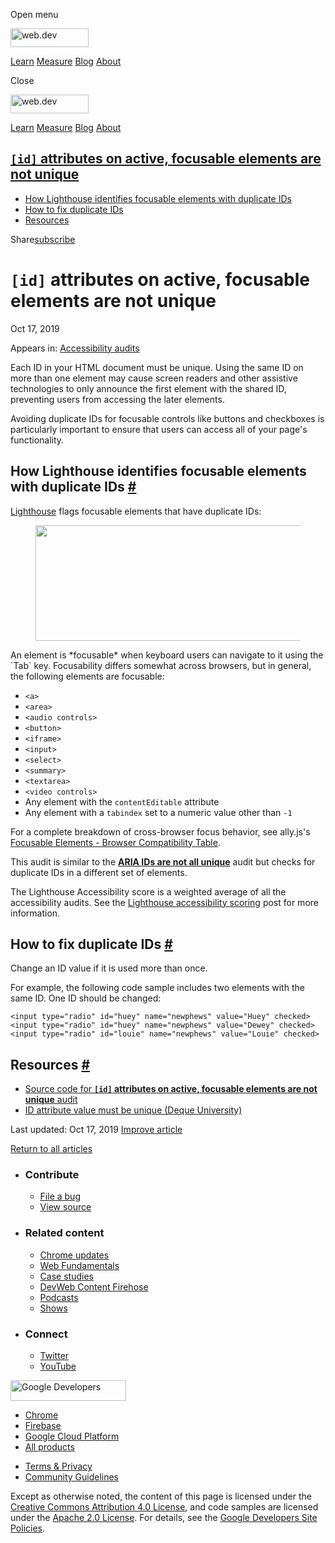 <span class="w-tooltip w-tooltip--left">Open menu</span>

<a href="/" class="gc-analytics-event header-default__logo-link"><img src="/images/lockup.svg" alt="web.dev" class="header-default__logo" width="125" height="30" /></a>

<a href="/learn/" class="gc-analytics-event header-default__link">Learn</a> <a href="/measure/" class="gc-analytics-event header-default__link">Measure</a> <a href="/blog/" class="gc-analytics-event header-default__link">Blog</a> <a href="/about/" class="gc-analytics-event header-default__link">About</a>

<span class="w-tooltip">Close</span>

<a href="/" class="gc-analytics-event"><img src="/images/lockup.svg" alt="web.dev" class="drawer-default__logo" width="125" height="30" /></a>

<a href="/learn/" class="gc-analytics-event drawer-default__link">Learn</a> <a href="/measure/" class="gc-analytics-event drawer-default__link">Measure</a> <a href="/blog/" class="gc-analytics-event drawer-default__link">Blog</a> <a href="/about/" class="gc-analytics-event drawer-default__link">About</a>

<a href="#lesscodegreateridlesscodegreater-attributes-on-active-focusable-elements-are-not-unique" class="w-toc__header--link"><code>[id]</code> attributes on active, focusable elements are not unique</a>
------------------------------------------------------------------------------------------------------------------------------------------------------------------------------------------------------------

-   [How Lighthouse identifies focusable elements with duplicate IDs](#how-lighthouse-identifies-focusable-elements-with-duplicate-ids)
-   [How to fix duplicate IDs](#how-to-fix-duplicate-ids)
-   [Resources](#resources)

Share<a href="/newsletter/" class="gc-analytics-event w-actions__fab w-actions__fab--subscribe"><span>subscribe</span></a>

`[id]` attributes on active, focusable elements are not unique
==============================================================

Oct 17, 2019

<span class="w-post-signpost__title">Appears in:</span> <a href="/lighthouse-accessibility" class="w-post-signpost__link">Accessibility audits</a>

Each ID in your HTML document must be unique. Using the same ID on more than one element may cause screen readers and other assistive technologies to only announce the first element with the shared ID, preventing users from accessing the later elements.

Avoiding duplicate IDs for focusable controls like buttons and checkboxes is particularly important to ensure that users can access all of your page's functionality.

How Lighthouse identifies focusable elements with duplicate IDs <a href="#how-lighthouse-identifies-focusable-elements-with-duplicate-ids" class="w-headline-link">#</a>
------------------------------------------------------------------------------------------------------------------------------------------------------------------------

[Lighthouse](https://developers.google.com/web/tools/lighthouse/) flags focusable elements that have duplicate IDs:

<figure><img src="https://web-dev.imgix.net/image/tcFciHGuF3MxnTr1y5ue01OGLBn2/hAevzwng1erk5DYZjLyq.png?auto=format" class="w-screenshot" sizes="(min-width: 800px) 800px, calc(100vw - 48px)" srcset="https://web-dev.imgix.net/image/tcFciHGuF3MxnTr1y5ue01OGLBn2/hAevzwng1erk5DYZjLyq.png?auto=format&amp;w=200 200w, https://web-dev.imgix.net/image/tcFciHGuF3MxnTr1y5ue01OGLBn2/hAevzwng1erk5DYZjLyq.png?auto=format&amp;w=228 228w, https://web-dev.imgix.net/image/tcFciHGuF3MxnTr1y5ue01OGLBn2/hAevzwng1erk5DYZjLyq.png?auto=format&amp;w=260 260w, https://web-dev.imgix.net/image/tcFciHGuF3MxnTr1y5ue01OGLBn2/hAevzwng1erk5DYZjLyq.png?auto=format&amp;w=296 296w, https://web-dev.imgix.net/image/tcFciHGuF3MxnTr1y5ue01OGLBn2/hAevzwng1erk5DYZjLyq.png?auto=format&amp;w=338 338w, https://web-dev.imgix.net/image/tcFciHGuF3MxnTr1y5ue01OGLBn2/hAevzwng1erk5DYZjLyq.png?auto=format&amp;w=385 385w, https://web-dev.imgix.net/image/tcFciHGuF3MxnTr1y5ue01OGLBn2/hAevzwng1erk5DYZjLyq.png?auto=format&amp;w=439 439w, https://web-dev.imgix.net/image/tcFciHGuF3MxnTr1y5ue01OGLBn2/hAevzwng1erk5DYZjLyq.png?auto=format&amp;w=500 500w, https://web-dev.imgix.net/image/tcFciHGuF3MxnTr1y5ue01OGLBn2/hAevzwng1erk5DYZjLyq.png?auto=format&amp;w=571 571w, https://web-dev.imgix.net/image/tcFciHGuF3MxnTr1y5ue01OGLBn2/hAevzwng1erk5DYZjLyq.png?auto=format&amp;w=650 650w, https://web-dev.imgix.net/image/tcFciHGuF3MxnTr1y5ue01OGLBn2/hAevzwng1erk5DYZjLyq.png?auto=format&amp;w=741 741w, https://web-dev.imgix.net/image/tcFciHGuF3MxnTr1y5ue01OGLBn2/hAevzwng1erk5DYZjLyq.png?auto=format&amp;w=845 845w, https://web-dev.imgix.net/image/tcFciHGuF3MxnTr1y5ue01OGLBn2/hAevzwng1erk5DYZjLyq.png?auto=format&amp;w=964 964w, https://web-dev.imgix.net/image/tcFciHGuF3MxnTr1y5ue01OGLBn2/hAevzwng1erk5DYZjLyq.png?auto=format&amp;w=1098 1098w, https://web-dev.imgix.net/image/tcFciHGuF3MxnTr1y5ue01OGLBn2/hAevzwng1erk5DYZjLyq.png?auto=format&amp;w=1252 1252w, https://web-dev.imgix.net/image/tcFciHGuF3MxnTr1y5ue01OGLBn2/hAevzwng1erk5DYZjLyq.png?auto=format&amp;w=1428 1428w, https://web-dev.imgix.net/image/tcFciHGuF3MxnTr1y5ue01OGLBn2/hAevzwng1erk5DYZjLyq.png?auto=format&amp;w=1600 1600w" width="800" height="185" /></figure>An element is *focusable* when keyboard users can navigate to it using the `Tab` key. Focusability differs somewhat across browsers, but in general, the following elements are focusable:

-   `<a>`
-   `<area>`
-   `<audio controls>`
-   `<button>`
-   `<iframe>`
-   `<input>`
-   `<select>`
-   `<summary>`
-   `<textarea>`
-   `<video controls>`
-   Any element with the `contentEditable` attribute
-   Any element with a `tabindex` set to a numeric value other than `-1`

For a complete breakdown of cross-browser focus behavior, see ally.js's [Focusable Elements - Browser Compatibility Table](https://allyjs.io/data-tables/focusable.html).

This audit is similar to the [**ARIA IDs are not all unique**](/duplicate-id-aria) audit but checks for duplicate IDs in a different set of elements.

The Lighthouse Accessibility score is a weighted average of all the accessibility audits. See the [Lighthouse accessibility scoring](/accessibility-scoring) post for more information.

How to fix duplicate IDs <a href="#how-to-fix-duplicate-ids" class="w-headline-link">#</a>
------------------------------------------------------------------------------------------

Change an ID value if it is used more than once.

For example, the following code sample includes two elements with the same ID. One ID should be changed:

    <input type="radio" id="huey" name="newphews" value="Huey" checked>
    <input type="radio" id="huey" name="newphews" value="Dewey" checked>
    <input type="radio" id="louie" name="newphews" value="Louie" checked>

Resources <a href="#resources" class="w-headline-link">#</a>
------------------------------------------------------------

-   [Source code for **`[id]` attributes on active, focusable elements are not unique** audit](https://github.com/GoogleChrome/lighthouse/blob/master/lighthouse-core/audits/accessibility/duplicate-id-active.js)
-   [ID attribute value must be unique (Deque University)](https://dequeuniversity.com/rules/axe/3.3/duplicate-id-active)

<span class="w-mr--sm">Last updated: Oct 17, 2019 </span>[Improve article](https://github.com/GoogleChrome/web.dev/blob/master/src/site/content/en/lighthouse-accessibility/duplicate-id-active/index.md)

<a href="/lighthouse-accessibility" class="gc-analytics-event w-article-navigation__link w-article-navigation__link--back w-article-navigation__link--single">Return to all articles</a>

-   ### Contribute

    -   <a href="https://github.com/GoogleChrome/web.dev/issues/new?assignees=&amp;labels=bug&amp;template=bug_report.md&amp;title=" class="w-footer__linkbox-link">File a bug</a>
    -   <a href="https://github.com/googlechrome/web.dev" class="w-footer__linkbox-link">View source</a>

-   ### Related content

    -   <a href="https://blog.chromium.org/" class="w-footer__linkbox-link">Chrome updates</a>
    -   <a href="https://developers.google.com/web/" class="w-footer__linkbox-link">Web Fundamentals</a>
    -   <a href="https://developers.google.com/web/showcase/" class="w-footer__linkbox-link">Case studies</a>
    -   <a href="https://devwebfeed.appspot.com/" class="w-footer__linkbox-link">DevWeb Content Firehose</a>
    -   <a href="/podcasts/" class="w-footer__linkbox-link">Podcasts</a>
    -   <a href="/shows/" class="w-footer__linkbox-link">Shows</a>

-   ### Connect

    -   <a href="https://www.twitter.com/ChromiumDev" class="w-footer__linkbox-link">Twitter</a>
    -   <a href="https://www.youtube.com/user/ChromeDevelopers" class="w-footer__linkbox-link">YouTube</a>

<a href="https://developers.google.com/" class="w-footer__utility-logo-link"><img src="/images/lockup-color.png" alt="Google Developers" class="w-footer__utility-logo" width="185" height="33" /></a>

-   <a href="https://developer.chrome.com/" class="w-footer__utility-link">Chrome</a>
-   <a href="https://firebase.google.com/" class="w-footer__utility-link">Firebase</a>
-   <a href="https://cloud.google.com/" class="w-footer__utility-link">Google Cloud Platform</a>
-   <a href="https://developers.google.com/products" class="w-footer__utility-link">All products</a>

<!-- -->

-   <a href="https://policies.google.com/" class="w-footer__utility-link">Terms &amp; Privacy</a>
-   <a href="/community-guidelines/" class="w-footer__utility-link">Community Guidelines</a>

Except as otherwise noted, the content of this page is licensed under the [Creative Commons Attribution 4.0 License](https://creativecommons.org/licenses/by/4.0/), and code samples are licensed under the [Apache 2.0 License](https://www.apache.org/licenses/LICENSE-2.0). For details, see the [Google Developers Site Policies](https://developers.google.com/terms/site-policies).
